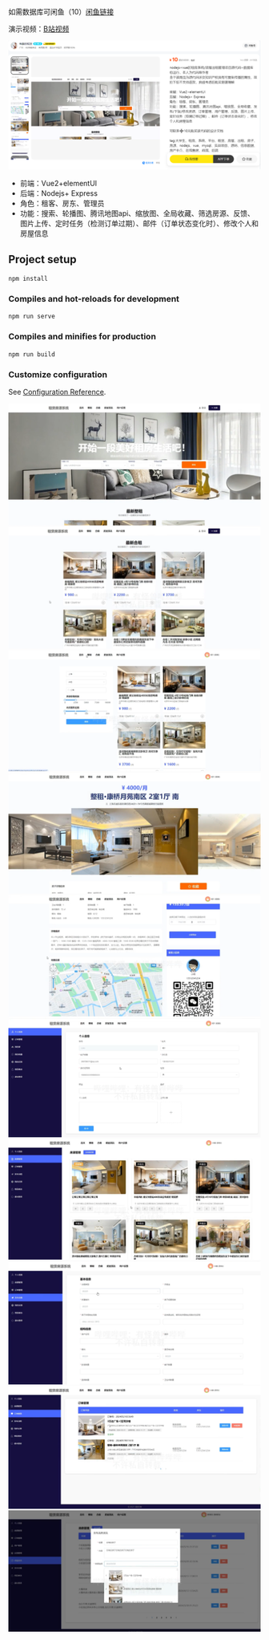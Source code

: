 
如需数据库可闲鱼（10）[闲鱼链接](https://www.goofish.com/item?id=798870562481&spm=widle.12011849.Weixin.detail&ut_sk=1.ZEKcXKRsasoDAI2On9uxajZP_12431167_1728823042027.Weixin.detail.798870562481.2490230821)

演示视频：[B站视频](https://www.bilibili.com/video/BV16f421R7uL/?spm_id_from=333.1007.top_right_bar_window_history.content.click)

![闲鱼](public/assets/1728823876593.jpg)

- 前端：Vue2+elementUI
- 后端：Nodejs+ Express
- 角色：租客、房东、管理员
- 功能：搜索、轮播图、腾讯地图api、缩放图、全局收藏、筛选房源、反馈、图片上传、定时任务（检测订单过期）、邮件（订单状态变化时）、修改个人和房屋信息




## Project setup
```
npm install
```

### Compiles and hot-reloads for development
```
npm run serve
```

### Compiles and minifies for production
```
npm run build
```

### Customize configuration
See [Configuration Reference](https://cli.vuejs.org/config/).

![输入图片说明](public/assets/1%20(1).jpg)
![输入图片说明](public/assets/1%20(2).jpg)
![输入图片说明](public/assets/1%20(3).jpg)
![输入图片说明](public/assets/1%20(4).jpg)
![输入图片说明](public/assets/1%20(5).jpg)
![输入图片说明](public/assets/1%20(6).jpg)
![输入图片说明](public/assets/1%20(7).jpg)
![输入图片说明](public/assets/1%20(8).jpg)
![输入图片说明](public/assets/1%20(9).jpg)
![输入图片说明](public/assets/1%20(10).jpg)
